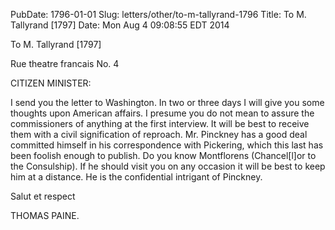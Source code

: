 PubDate: 1796-01-01
Slug: letters/other/to-m-tallyrand-1796
Title: To M. Tallyrand  [1797]
Date: Mon Aug  4 09:08:55 EDT 2014

   To M. Tallyrand  [1797]

   Rue theatre francais No. 4

   CITIZEN MINISTER:

   I send you the letter to Washington. In two or three days I will give you
   some thoughts upon American affairs. I presume you do not mean to assure
   the commissioners of anything at the first interview. It will be best to
   receive them with a civil signification of reproach. Mr. Pinckney has a
   good deal committed himself in his correspondence with Pickering, which
   this last has been foolish enough to publish. Do you know Montflorens
   (Chancel[l]or to the Consulship). If he should visit you on any occasion
   it will be best to keep him at a distance. He is the confidential
   intrigant of Pinckney.

   Salut et respect

   THOMAS PAINE.

    

    
